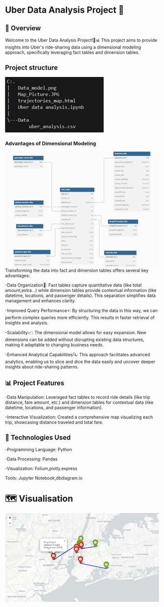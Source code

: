 # Uber Data Analysis Project 🚖
## 🚀 Overview
Welcome to the Uber Data Analysis Project!🚖📊 This project aims to provide insights into Uber's ride-sharing data using a dimensional modeling approach, specifically leveraging fact tables and dimension tables.
## Project structure 
![Project structure](Project_Structure.JPG)
### Advantages of Dimensional Modeling
![Dimensional Modeling](Data_model.png)
Transforming the data into fact and dimension tables offers several key advantages:

-Data Organization📂: Fact tables capture quantitative data (like total amount,extra...) while dimension tables provide contextual information (like datetime, locations, and passenger details). This separation simplifies data management and enhances clarity.

-Improved Query Performance⚡: By structuring the data in this way, we can perform complex queries more efficiently. This results in faster retrieval of insights and analysis.

-Scalability📈: The dimensional model allows for easy expansion. New dimensions can be added without disrupting existing data structures, making it adaptable to changing business needs.

-Enhanced Analytical Capabilities🔍: This approach facilitates advanced analytics, enabling us to slice and dice the data easily and uncover deeper insights about ride-sharing patterns.

## 📊 Project Features
-Data Manipulation: Leveraged fact tables to record ride details (like trip distance, fare amount, etc.) and dimension tables for contextual data (like datetime, locations, and passenger information).


-Interactive Visualization: Created a comprehensive map visualizing each trip, showcasing distance traveled and total fare.

## 🔧 Technologies Used
-Programming Language: Python

-Data Processing: Pandas

-Visualization: Folium,plotly.express

Tools: Jupyter Notebook,dbdiagram.io

# 🗺️  Visualisation 
![Visualisation map](Map_Picture.JPG)




